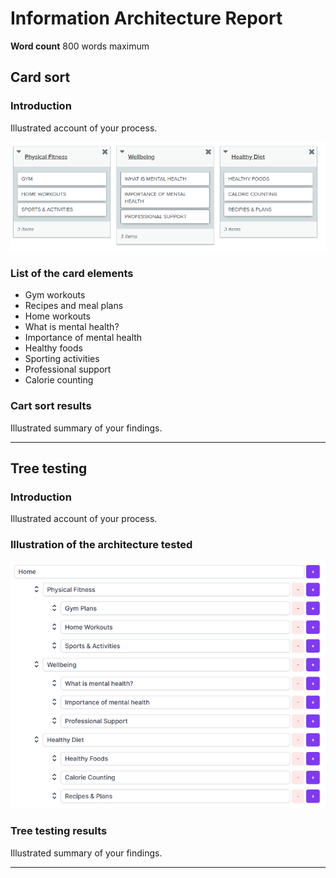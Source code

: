 # Information Architecture Report

**Word count** 800 words maximum

## Card sort

### Introduction

Illustrated account of your process.

<img src="sp2-media/CardSort.png" alt="Card Sort" width="600">

### List of the card elements

- Gym workouts 
- Recipes and meal plans
- Home workouts 
- What is mental health?
- Importance of mental health
- Healthy foods
- Sporting activities
- Professional support 
- Calorie counting

### Cart sort results

Illustrated summary of your findings.

---

## Tree testing

### Introduction

Illustrated account of your process.

### Illustration of the architecture tested

<img src="sp2-media/TreeTesting.png" alt="Card Sort" width="600">

### Tree testing results

Illustrated summary of your findings.

---
